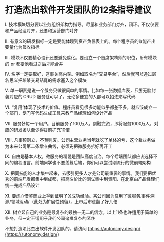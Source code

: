 # 打造杰出软件开发团队的12条指导建议

I. 技术模块切分要以业务组织架构为指导。尽量和业务部门对齐，闭环。不仅仅要和产品经理对齐，还要和运营部门对齐

II. 有意义的研发指标一定是要能体现到资产负债表上的。每个程序员的效能产出要量化为营收指标

III. 模块不仅要精心设计还要避免腐化。要设立一个首席架构师的职位，所有模块的 pr 都要他看过之后才能合并

IV. 名字一定要取好，这事关高内聚。例如取名为“交易平台”，然后就可以通过顾名思义把某某交易结尾的需求塞入这个模块

V. 单一职责是说一个服务只做很简单的事情。比如每一张数据库表，只要无脑封装对应的 CRUD 服务就可以了，无论多便宜的人都可以招进来写代码

VI. “复用”体现了技术的价值。程序员看见很多功能似乎都差不多，就应该成立一个部门，专门写代码生成工具来教产品经理如何设计产品

VII. 服务好每一个用户。目前服务了100万人，刚融完资，即将服务1000万人，对应的研发团队至少得提前扩充10倍

VIII. 凡事预则立，不预则废。公司主营业务当年就吃了单体的亏，这个新业务做为未来公司第二条增长曲线，必须先把微服务拆好再开工

IX. 自由是基本人权，微服务的精髓是团队高度自治。每个后端团队都应该选择不同的编程语言。前端同学也不要羡慕后端，你们可以尝试刚流行的微前端架构

X. 把同技能的人才集中起来，去吸引更多人才是公司最重要的事情。我们要把优秀的前端开发都集中到成都，把高性价比的测试集中到贵阳，在北京由产品经理们统一完成产品设计

XI. 要虚心借鉴商业上得到证明了的成功经验。某公司因为应用了微服务/事件溯源/领域驱动/（此处为扩展性预留），上市后市值翻了好几倍

XII. 树立起自己的业务是最复杂的最独一无二的信念。以上11条也许适用于简单的业务，但一定不适用于我们公司这样复杂的系统

不想打造如此杰出软件开发团队的，请访问 [https://autonomy.design/](https://autonomy.design/)




